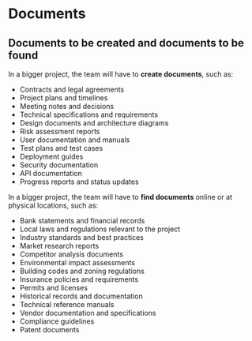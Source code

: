 # Documents 
## Documents to be created and documents to be found

In a bigger project, the team will have to **create documents**, such as:

- Contracts and legal agreements
- Project plans and timelines
- Meeting notes and decisions
- Technical specifications and requirements
- Design documents and architecture diagrams
- Risk assessment reports
- User documentation and manuals
- Test plans and test cases
- Deployment guides
- Security documentation
- API documentation
- Progress reports and status updates

In a bigger project, the team will have to **find documents** online or at physical locations, such as:

- Bank statements and financial records
- Local laws and regulations relevant to the project
- Industry standards and best practices
- Market research reports
- Competitor analysis documents
- Environmental impact assessments
- Building codes and zoning regulations
- Insurance policies and requirements
- Permits and licenses
- Historical records and documentation
- Technical reference manuals
- Vendor documentation and specifications
- Compliance guidelines
- Patent documents


